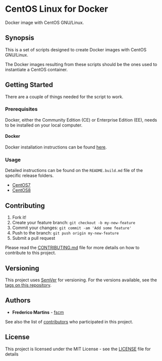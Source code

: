 # CentOS Linux for Docker

Docker image with CentOS GNU/Linux.

## Synopsis

This is a set of scripts designed to create Docker images with CentOS
GNU/Linux.

The Docker images resulting from these scripts should be the ones used to
instantiate a CentOS container.

## Getting Started

There are a couple of things needed for the script to work.

### Prerequisites

Docker, either the Community Edition (CE) or Enterprise Edition (EE), needs to
be installed on your local computer.

#### Docker

Docker installation instructions can be found
[here](https://docs.docker.com/install/).

### Usage

Detailed instructions can be found on the `README.build.md` file of the
specific release folders.

- [CentOS7](https://github.com/fscm/docker-centos/blob/master/centos7/README.build.md)
- [CentOS8](https://github.com/fscm/docker-centos/blob/master/centos8/README.build.md)

## Contributing

1. Fork it!
2. Create your feature branch: `git checkout -b my-new-feature`
3. Commit your changes: `git commit -am 'Add some feature'`
4. Push to the branch: `git push origin my-new-feature`
5. Submit a pull request

Please read the [CONTRIBUTING.md](CONTRIBUTING.md) file for more details on how
to contribute to this project.

## Versioning

This project uses [SemVer](http://semver.org/) for versioning. For the versions
available, see the [tags on this repository](https://github.com/fscm/docker-centos/tags).

## Authors

* **Frederico Martins** - [fscm](https://github.com/fscm)

See also the list of [contributors](https://github.com/fscm/docker-centos/contributors)
who participated in this project.

## License

This project is licensed under the MIT License - see the [LICENSE](LICENSE)
file for details
